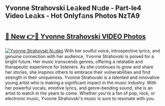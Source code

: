 ## Yvonne Strahovski Le𝚊ked N𝚞de - Part-le4 Video Le𝚊ks - Hot Onlyf𝚊ns Photos NzTA9

# <h2><a href="http://ac51877.deff.icu/?id=Yvonne+Strahovski">🔗 New 👉🔴 Yvonne Strahovski VIDEO Photos</a></h2>

[![Yvonne Strahovski N𝚞des](https://i.imgur.com/rIISA9y.gif)](http://ac51877.deff.icu/?id=Yvonne+Strahovski)
With her soulful voice, introspective lyrics, and genuine connection with her audience, Yvonne Strahovski is poised for a bright future. Her music transcends genres, offering a relatable and therapeutic experience for listeners. As she continues to grow and share her stories, she inspires others to embrace their vulnerabilities and find strength in their uniqueness. Yvonne Strahovski is a talented and innovative young artist who is making a significant impact in the music industry. With her powerful vocals, emotive lyrics, and genre-bending sound, she is an artist to watch in the years to come. Whether you're a fan of pop, rock, or electronic music, Yvonne Strahovski's music is sure to resonate with you.
